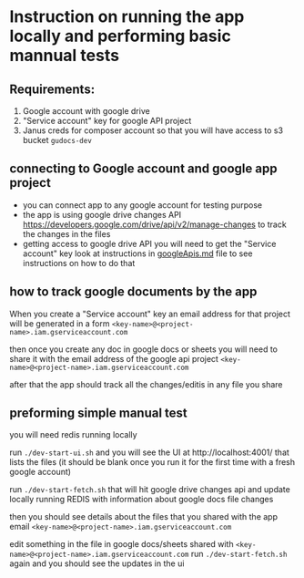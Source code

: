 # Instruction on running the app locally and performing basic mannual tests

## Requirements:
1. Google account with google drive
2. "Service account" key for google API project
3. Janus creds for composer account so that you will have access to s3 bucket `gudocs-dev`

## connecting to Google account and google app project

- you can connect app to any google account for testing purpose 
- the app is using google drive changes API https://developers.google.com/drive/api/v2/manage-changes to track the changes in the files
- getting access to google drive API
you will need to get the "Service account" key
look at instructions in [googleApis.md](/docs/googleApis.md) file to see instructions on how to do that

## how to track google documents by the app

When you create a "Service account" key an email address for that project will be generated
in a form `<key-name>@<project-name>.iam.gserviceaccount.com`

then once you create any doc in google docs or sheets you will need to share it with the email address of the google api project `<key-name>@<project-name>.iam.gserviceaccount.com`

after that the app should track all the changes/editis in any file you share

## preforming simple manual test

you will need redis running locally 

run `./dev-start-ui.sh` and you will see the UI at http://localhost:4001/ that lists the files (it should be blank once you run it for the first time with a fresh google account)

run `./dev-start-fetch.sh` that will hit google drive changes api and update locally running REDIS with information about google docs file changes

then you should see details about the files that you shared with the app email `<key-name>@<project-name>.iam.gserviceaccount.com`

edit something in the file in google docs/sheets shared with `<key-name>@<project-name>.iam.gserviceaccount.com` 
run `./dev-start-fetch.sh` again 
and you should see the updates in the ui